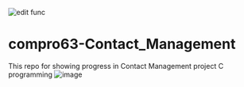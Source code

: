 ![edit func](https://user-images.githubusercontent.com/71114538/116872365-f055bd00-ac3f-11eb-8deb-c06388dd6ca6.png)
# compro63-Contact_Management
This repo for showing progress in Contact Management project C programming
![image](https://user-images.githubusercontent.com/71114538/116872294-d3b98500-ac3f-11eb-8242-4b8ef99edbd3.png)
